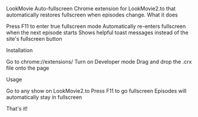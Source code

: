 LookMovie Auto-fullscreen
Chrome extension for LookMovie2.to that automatically restores fullscreen when episodes change.
What it does

Press F11 to enter true fullscreen mode
Automatically re-enters fullscreen when the next episode starts
Shows helpful toast messages instead of the site's fullscreen button

Installation

Go to chrome://extensions/
Turn on Developer mode
Drag and drop the .crx file onto the page

Usage

Go to any show on LookMovie2.to
Press F11 to go fullscreen
Episodes will automatically stay in fullscreen

That's it!

